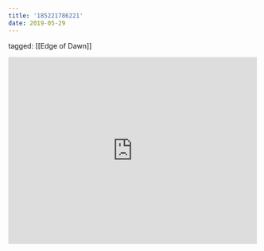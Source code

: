 ```yaml
---
title: '185221786221'
date: 2019-05-29
---
```

tagged: [[Edge of Dawn]]
<iframe allow="accelerometer; autoplay; clipboard-write; encrypted-media; gyroscope; picture-in-picture" allowfullscreen="" frameborder="0" height="375" id="youtube_iframe" src="https://www.youtube.com/embed/43bZCsSMmzY?feature=oembed&amp;enablejsapi=1&amp;origin=https://safe.txmblr.com&amp;wmode=opaque" width="500"></iframe>